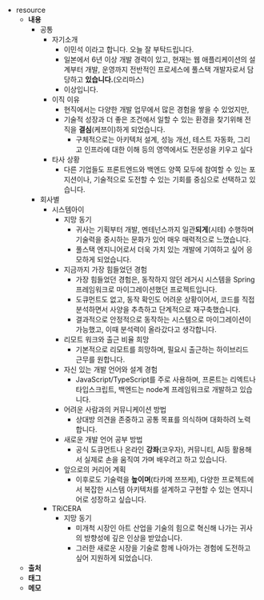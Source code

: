 - resource
	- **내용**
		- 공통
			- 자기소개
				- 이민석 이라고 합니다. 오늘 잘 부탁드립니다.
				- 일본에서 6년 이상 개발 경력이 있고, 현재는 웹 애플리케이션의 설계부터 개발, 운영까지 전반적인 프로세스에  풀스택 개발자로서 담당하고 **있습니다.**(오리마스)
				- 이상입니다.
			- 이직 이유
				- 현직에서는 다양한 개발 업무에서 많은 경험을 쌓을 수 있었지만,
				- 기술적 성장과 더 좋은 조건에서 일할 수 있는 환경을 찾기위해 전직을 **결심**(케쯔이)하게 되었습니다.
					- 구체적으로는 아키텍처 설계, 성능 개선, 테스트 자동화, 그리고 인프라에 대한 이해 등의 영역에서도 전문성을 키우고 싶다
			- 타사 상황
				- 다른 기업들도 프론트엔드와 백엔드 양쪽 모두에 참여할 수 있는 포지션이나, 기술적으로 도전할 수 있는 기회를 중심으로 선택하고 있습니다.
		- 회사별
			- 시스템아이
				- 지망 동기
					- 귀사는 기획부터 개발, 멘테넌스까지 일관**되게**(시테) 수행하며 기술력을 중시하는 문화가 있어 매우 매력적으로 느꼈습니다.
					- 풀스택 엔지니어로서 더욱 가치 있는 개발에 기여하고 싶어 응모하게 되었습니다.
				- 지금까지 가장 힘들었던 경험
					- 가장 힘들었던 경험은, 동작하지 않던 레거시 시스템을 Spring 프레임워크로 마이그레이션했던 프로젝트입니다.
					- 도큐먼트도 없고, 동작 확인도 어려운 상황이어서, 코드를 직접 분석하면서 사양을 추측하고 단계적으로 재구축했습니다.
					- 결과적으로 안정적으로 동작하는 시스템으로 마이그레이션이 가능했고, 이때 분석력이 올라갔다고 생각합니다.
				- 리모트 워크와 출근 비율 희망
					- 기본적으로 리모트를 희망하며, 필요시 출근하는 하이브리드 근무를 원합니다.
				- 자신 있는 개발 언어와 설계 경험
					- JavaScript/TypeScript를 주로 사용하며, 프론트는 리엑트나 타입스크립트, 백엔드는 node계 프레임워크로 개발하고 있습니다.
				- 어려운 사람과의 커뮤니케이션 방법
					- 상대방 의견을 존중하고 공통 목표를 의식하며 대화하려 노력합니다.
				- 새로운 개발 언어 공부 방법
					- 공식 도큐먼트나 온라인 **강좌**(코우자), 커뮤니티, AI등 활용해서 실제로 손을 움직여 가며 배우려고 하고 있습니다.
				- 앞으로의 커리어 계획
					- 이후로도 기술력을 **높이며**(타카메 쯔쯔케), 다양한 프로젝트에서 복잡한 시스템 아키텍처를 설계하고 구현할 수 있는 엔지니어로 성장하고 싶습니다.
			- TRiCERA
				- 지망 동기
					- 미개척 시장인 아트 산업을 기술의 힘으로 혁신해 나가는 귀사의 방향성에 깊은 인상을 받았습니다.
					- 그러한 새로운 시장을 기술로 함께 나아가는 경험에 도전하고 싶어 지원하게 되었습니다.
	- **출처**
	- **태그**
	- **메모**